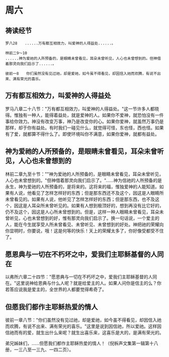 # 周六

## 祷读经节
```
罗八28　　......万有都互相效力，叫爱神的人得益处......。

林前二9～10
......神为爱祂的人所预备的，是眼睛未曾看见，耳朵未曾听见，人心也未曾想到的。但神借着那灵向我们启示了......。

彼前一8　　你们虽然没有见过祂，却是爱祂，如今虽不得看见，却因信入祂而欢腾，有说不出来、满有荣光的喜乐。
```

## 万有都互相效力，叫爱神的人得益处

罗马八章二十八节："万有都互相效力，叫爱神的人得益处。"这一节许多人都晓得。惟独有一种人，能得着益处，就是爱神的人。如果你不爱神，就恐怕没有一件事给你效力。神没有改变万事，神乃是改变你的心。如果你爱神，就虽然万事仍是那样，却于你有益处。有时我们一碰见什么，就觉得可怪，东也怪，西也怪。如果有了爱，就都算不得什么了。即使环境叫你不满意，如果你爱神，就都有益处。

## 神为爱祂的人所预备的，是眼睛未曾看见，耳朵未曾听见，人心也未曾想到的

林前二章九至十节：""神为爱祂的人所预备的，是眼睛未曾看见，耳朵未曾听见，人心也未曾想到的。"但神借着那灵向我们启示了。"......神为信祂的人所预备的是永生，神为爱祂的人所预备的，是将来的。这将来的福，惟独爱神的人能知道。如果有人说，他看见了怎样怎样好的东西；但是那东西还不及这个，因这是人眼睛所未曾看见的。如果有人说，他听见了怎样怎样好的东西；但是那东西，也不及这个，因这是人耳朵所未曾听见的。如果有人想到极顶好的，想到再没有比它好的，仍不及这个，因这是人心所未曾想到的。但是，这样一种人眼睛未曾看见，耳朵未曾听见，心也未曾想到的好，惟有那灵向我们启示了。换一句话说，一个爱主的人，能在今生就享受人所未曾看见、未曾听见、未曾想到的好处。神把祂的荣耀向你显明时，你要说，哦！这是何等的快乐！天上的荣耀太多了，你好像受都受不住了。

## 愿恩典与一切在不朽坏之中，爱我们主耶稣基督的人同在

以弗所六章二十四节："愿恩典与一切在不朽坏之中，爱我们主耶稣基督的人同在。"这里说神给恩典与什么人呢？就是给爱主的人。如果人问你是信主的么？你若答应说我是爱主的，全世界的人都要觉得希奇了。

## 但愿我们都作主耶稣热爱的情人

彼前一章八节："你们虽然没有见过祂，却是爱祂，如今虽不得看见，却因信入祂而欢腾，有说不出来、满有荣光的喜乐。"这里是说到因信祂，所以爱祂。这样因信祂而有的爱，就生出什么来呢？就生出喜乐来，这喜乐是大的，是满有荣光的。

弟兄姊妹们，......但愿我们都作主耶稣热爱的情人！（倪柝声文集第一辑第十八册，一三八至一三九、一四二页）。
